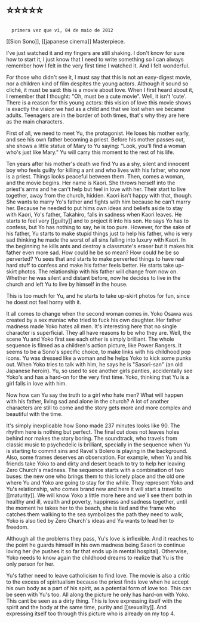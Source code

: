 # ⭐⭐⭐⭐⭐

	  primera vez que vi, 04 de maio de 2012

[[Sion Sono]], [[japanese cinema]]
Masterpiece.

I've just watched it and my fingers are still shaking. I don't know for sure how to start it, I just know that I need to write something so I can always remember how I felt in the very first time I watched it. And I felt wonderful.

For those who didn't see it, I must say that this is not an easy-digest movie, nor a children kind of film despites the young actors. Although it sound so cliché, it must be said: this is a movie about love. When I first heard about it, I remember that I thought: "Oh, must be a cute movie". Well, it isn't 'cute'. There is a reason for this young actors: this vision of love this movie shows is exactly the vision we had as a child and that we lost when we became adults. Teenagers are in the border of both times, that's why they are here as the main characters.

First of all, we need to meet Yu, the protagonist. He loses his mother early, and see his own father becoming a priest. Before his mother passes out, she shows a little statue of Mary to Yu saying: "Look, you'll find a woman who's just like Mary." Yu will carry this moment to the rest of his life.

Ten years after his mother's death we find Yu as a shy, silent and innocent boy who feels guilty for killing a ant and who lives with his father, who now is a priest. Things looks peaceful between them. Then, comes a woman, and the movie begins. Her name is Kaori. She throws herself into the priest's arms and he can't help but feel in love with her. Their start to live together, away from the church, hidden. Kaori isn't happy with that, though. She wants to marry Yo's father and fights with him because he can't marry her. Because he needed to put hims own ideas and beliefs aside to stay with Kaori, Yo's father, Takahiro, falls in sadness when Kaori leaves. He starts to feel very [[guilty]] and to project it into his son. He says Yo has to confess, but Yo has nothing to say, he is too pure. However, for the sake of his father, Yu starts to make stupid things just to help his father, who is very sad thinking he made the worst of all sins falling into luxury with Kaori. In the beginning he kills ants and destroy a classmate's eraser but it makes his father even more sad. How could he be so mean? How could he be so perverted? Yu sees that and starts to make perverted things to have real hard stuff to confess and make his father feels better. He starts take up-skirt photos. The relationship with his father will change from now on. Whether he was silent and distant before, now he decides to live in the church and left Yu to live by himself in the house.

This is too much for Yu, and he starts to take up-skirt photos for fun, since he doest not feel horny with it.

It all comes to change when the second woman comes in. Yoko Osawa was created by a sex maniac who tried to fuck his own daughter. Her father madness made Yoko hates all men. It's interesting here that no single character is superficial. They all have reasons to be who they are. Well, the scene Yu and Yoko first see each other is simply brilliant. The whole sequence is filmed as a children's action picture, like Power Rangers. It seems to be a Sono's specific choice, to make links with his childhood pop icons. Yu was dressed like a woman and he helps Yoko to kick some punks out. When Yoko tries to talk with him, he says he is "Sasori-san" (an old Japanese heroin). Yu, so used to see another girls panties, accidentally see Yoko's and has a hard-on for the very first time. Yoko, thinking that Yu is a girl falls in love with him.

Now how can Yu say the truth to a girl who hate men? What will happen with his father, living sad and alone in the church? A lot of another characters are still to come and the story gets more and more complex and beautiful with the time.

It's simply inexplicable how Sono made 237 minutes looks like 90. The rhythm here is nothing but perfect. The final cut does not leaves holes behind nor makes the story boring. The soundtrack, who travels from classic music to psychedelic is brilliant, specially in the sequence when Yu is starting to commit sins and Ravel's Bolero is playing in the background. Also, some frames deserves an observation. For example, when Yu and his friends take Yoko to and dirty and desert beach to try to help her leaving Zero Church's madness. The sequence starts with a combination of two buses: the new one who brings them to this lonely place and the old one where Yu and Yoko are going to stay for the while. They represent Yoko and Yu's relationship, who comes brand new and here it will start a travel to [[maturity]]. We will know Yoko a little more here and we'll see them both in healthy and ill, wealth and poverty, happiness and sadness together, until the moment he takes her to the beach, she is tied and the frame who catches them walking to the sea symbolizes the path they need to walk, Yoko is also tied by Zero Church's ideas and Yu wants to lead her to freedom.

Although all the problems they pass, Yu's love is inflexible. And it reaches to the point he guards himself in his own madness being Sasori to continue loving her (he pushes it so far that ends up in mental hospital). Otherwise, Yoko needs to know again the childhood dreams to realize that Yu is the only person for her.

Yu's father need to leave catholicism to find love. The movie is also a critic to the excess of spiritualism because the priest finds love when he accept his own body as a part of his spirit, as a potential form of love too. This can be seen with Yu's too. All along the picture he only has hard-on with Yoko. This cant be seen as a dirty thing. This is love expressing itself with the spirit and the body at the same time, purity and [[sexuality]]. And expressing itself too through this picture who is already on my top 4.